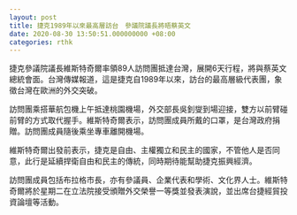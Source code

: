 ```yaml
---
layout: post
title: 捷克1989年以來最高層訪台　參議院議長將晤蔡英文
date: 2020-08-30 13:50:51.000000000 +08:00
categories: rthk
---
```


捷克參議院議長維斯特奇爾率領89人訪問團抵達台灣，展開6天行程，將與蔡英文總統會面。台灣傳媒報道，這是捷克自1989年以來，訪台的最高層級代表團，象徵台灣在歐洲的外交突破。

訪問團乘搭華航包機上午抵達桃園機場，外交部長吳釗燮到場迎接，雙方以前臂碰前臂的方式取代握手。維斯特奇爾表示，訪問團成員所戴的口罩，是台灣政府捐贈。訪問團成員隨後乘坐專車離開機場。

維斯特奇爾出發前表示，捷克是自由、主權獨立和民主的國家，不管他人是否同意，此行是延續捍衛自由和民主的傳統，同時期待能幫助捷克振興經濟。

訪問團成員包括布拉格市長，亦有參議員、企業代表和學術、文化界人士。維斯特奇爾將於星期二在立法院接受頒贈外交榮譽一等獎並發表演說，並出席台捷經貿投資論壇等活動。
